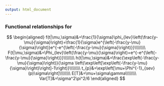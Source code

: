 ```yaml
---
output: html_document
---
```


### Functional relationships for <script type='math/tex'>Y \sim LEV(\mu,\sigma),\;\;Y\in(-\infty,\infty)</script>

$$
\begin{aligned}
f(t|\mu,\sigma)&=\frac{1}{\sigma}\phi_{lev}\left(\frac{y-\mu}{\sigma}\right)=\frac{1}{\sigma}e^{\left(-\frac{y-\mu}{\sigma}\right)}e^{-e^{\left(-\frac{y-\mu}{\sigma}\right)}}\\\\\\\\
F(t|\mu,\sigma)&=\Phi_{lev}\left(\frac{y-\mu}{\sigma}\right)=e^{-e^{\left(-\frac{y-\mu}{\sigma}\right)}}\\\\\\\\
h(t|\mu,\sigma)&=\frac{\exp\left(-\frac{y-\mu}{\sigma}\right)}{\sigma \left(\exp\left[\exp\left(-\frac{y-\mu}{\sigma}\right)\right]-1\right)}\\\\\\\\
t_{p}&=\exp\left[\mu+\Phi^{-1}_{sev}(p)\sigma\right]\\\\\\\\
E[T]&=\mu+\sigma\gamma\\\\\\\\
Var[T]&=\sigma^2\pi^2/6
\end{aligned}
$$
